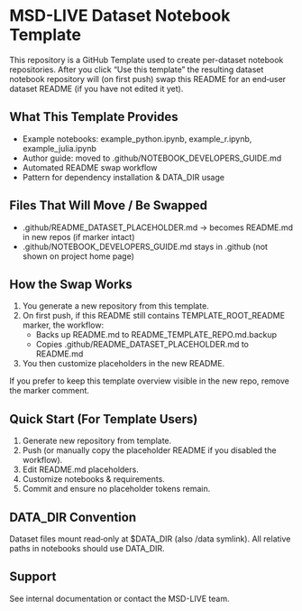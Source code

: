 <!--
MAINTAINER NOTICE:
Replace all bracketed placeholders ([LIKE_THIS]) then delete this comment block.
See Notebook_Developers_README.md for guidance.
-->

<!-- TEMPLATE_ROOT_README: Root README for the TEMPLATE REPOSITORY itself.
     In derived dataset repositories this file will be auto-replaced (if unchanged)
     by the dataset user README placeholder stored at .github/README_DATASET_PLACEHOLDER.md -->

# MSD-LIVE Dataset Notebook Template

This repository is a GitHub Template used to create per-dataset notebook repositories.
After you click “Use this template” the resulting dataset notebook repository will (on first push)
swap this README for an end‑user dataset README (if you have not edited it yet).

## What This Template Provides
- Example notebooks: example_python.ipynb, example_r.ipynb, example_julia.ipynb
- Author guide: moved to .github/NOTEBOOK_DEVELOPERS_GUIDE.md
- Automated README swap workflow
- Pattern for dependency installation & DATA_DIR usage

## Files That Will Move / Be Swapped
- .github/README_DATASET_PLACEHOLDER.md -> becomes README.md in new repos (if marker intact)
- .github/NOTEBOOK_DEVELOPERS_GUIDE.md stays in .github (not shown on project home page)

## How the Swap Works
1. You generate a new repository from this template.
2. On first push, if this README still contains TEMPLATE_ROOT_README marker, the workflow:
   - Backs up README.md to README_TEMPLATE_REPO.md.backup
   - Copies .github/README_DATASET_PLACEHOLDER.md to README.md
3. You then customize placeholders in the new README.

If you prefer to keep this template overview visible in the new repo, remove the marker comment.

## Quick Start (For Template Users)
1. Generate new repository from template.
2. Push (or manually copy the placeholder README if you disabled the workflow).
3. Edit README.md placeholders.
4. Customize notebooks & requirements.
5. Commit and ensure no placeholder tokens remain.

## DATA_DIR Convention
Dataset files mount read‑only at $DATA_DIR (also /data symlink). All relative paths in notebooks should use DATA_DIR.

## Support
See internal documentation or contact the MSD-LIVE team.